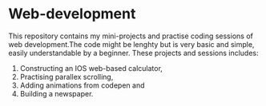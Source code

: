 # Web-development
This repository contains my mini-projects and practise coding sessions of web development.The code might be lenghty but is very basic and simple, easily understandable by a beginner.
These projects and sessions includes:
1. Constructing an IOS web-based calculator, 
2. Practising parallex scrolling, 
3. Adding animations from codepen and 
4. Building a newspaper.
